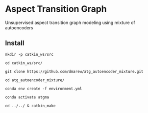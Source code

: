 # Aspect Transition Graph 
Unsupervised aspect transition graph modeling  using mixture of autoencoders
## Install

``mkdir -p catkin_ws/src``

``cd catkin_ws/src/``

``git clone https://github.com/dmarew/atg_autoencoder_mixture.git``

``cd atg_autoencoder_mixture/``

``conda env create -f environment.yml``

``conda activate atgma``

``cd ../../ & catkin_make``


<!--
``pip install -U rospkg``

``pip install -U catkin_pkg``

``pip uninstall em``

``pip install empy``

``conda install -c conda-forge opencv``
-->
